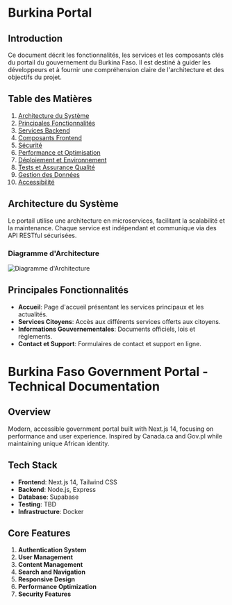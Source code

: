 # Burkina Portal

## Introduction
Ce document décrit les fonctionnalités, les services et les composants clés du portail du gouvernement du Burkina Faso. Il est destiné à guider les développeurs et à fournir une compréhension claire de l'architecture et des objectifs du projet.

## Table des Matières
1. [Architecture du Système](#architecture-du-système)
2. [Principales Fonctionnalités](#principales-fonctionnalités)
3. [Services Backend](#services-backend)
4. [Composants Frontend](#composants-frontend)
5. [Sécurité](#sécurité)
6. [Performance et Optimisation](#performance-et-optimisation)
7. [Déploiement et Environnement](#déploiement-et-environnement)
8. [Tests et Assurance Qualité](#tests-et-assurance-qualité)
9. [Gestion des Données](#gestion-des-données)
10. [Accessibilité](#accessibilité)

## Architecture du Système
Le portail utilise une architecture en microservices, facilitant la scalabilité et la maintenance. Chaque service est indépendant et communique via des API RESTful sécurisées.

### Diagramme d'Architecture
![Diagramme d'Architecture](./docs/architecture_diagram.png)

## Principales Fonctionnalités
- **Accueil**: Page d'accueil présentant les services principaux et les actualités.
- **Services Citoyens**: Accès aux différents services offerts aux citoyens.
- **Informations Gouvernementales**: Documents officiels, lois et règlements.
- **Contact et Support**: Formulaires de contact et support en ligne.

# Burkina Faso Government Portal - Technical Documentation

## Overview
Modern, accessible government portal built with Next.js 14, focusing on performance and user experience. Inspired by Canada.ca and Gov.pl while maintaining unique African identity.

## Tech Stack
- **Frontend**: Next.js 14, Tailwind CSS
- **Backend**: Node.js, Express
- **Database**: Supabase
- **Testing**: TBD
- **Infrastructure**: Docker

## Core Features
1. **Authentication System**
2. **User Management**
3. **Content Management**
4. **Search and Navigation**
5. **Responsive Design**
6. **Performance Optimization**
7. **Security Features**